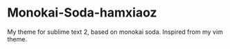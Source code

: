Monokai-Soda-hamxiaoz
=====================
My theme for sublime text 2, based on monokai soda. Inspired from my vim theme.
